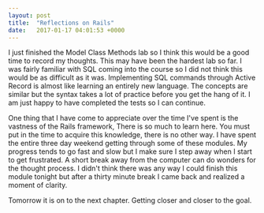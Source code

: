 ```yaml
---
layout: post
title:  "Reflections on Rails"
date:   2017-01-17 04:01:53 +0000
---
```



I just finished the Model Class Methods lab so I think this would be a good time to record my thoughts. This may have been the hardest lab so far. I was fairly familiar with SQL coming into the course so I did not think this would be as difficult as it was. Implementing SQL commands through Active Record is almost like learning an entirely new language. The concepts are similar but the syntax takes a lot of practice before you get the hang of it. I am just happy to have completed the tests so I can continue.

One thing that I have come to appreciate over the time I've spent is the vastness of the Rails framework, There is so much to learn here. You must put in the time to acquire this knowledge, there is no other way. I have spent the entire three day weekend getting through some of these modules. My progress tends to go fast and slow but I make sure I step away when I start to get frustrated. A short break away from the computer can do wonders for the thought process. I didn't think there was any way I could finish this module tonight but after a thirty minute break I came back and realized a moment of clarity.

Tomorrow it is on to the next chapter. Getting closer and closer to the goal.
